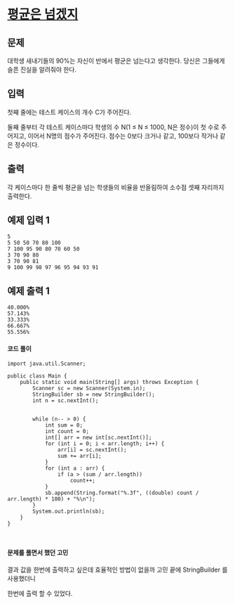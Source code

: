 # [평균은 넘겠지](https://www.acmicpc.net/problem/4344)



## 문제

대학생 새내기들의 90%는 자신이 반에서 평균은 넘는다고 생각한다. 당신은 그들에게 슬픈 진실을 알려줘야 한다.

## 입력

첫째 줄에는 테스트 케이스의 개수 C가 주어진다.

둘째 줄부터 각 테스트 케이스마다 학생의 수 N(1 ≤ N ≤ 1000, N은 정수)이 첫 수로 주어지고, 이어서 N명의 점수가 주어진다. 점수는 0보다 크거나 같고, 100보다 작거나 같은 정수이다.

## 출력

각 케이스마다 한 줄씩 평균을 넘는 학생들의 비율을 반올림하여 소수점 셋째 자리까지 출력한다.



## 예제 입력 1 

```
5
5 50 50 70 80 100
7 100 95 90 80 70 60 50
3 70 90 80
3 70 90 81
9 100 99 98 97 96 95 94 93 91
```



## 예제 출력 1

```
40.000%
57.143%
33.333%
66.667%
55.556%
```











#### 코드 풀이

```
import java.util.Scanner;

public class Main {
    public static void main(String[] args) throws Exception {
        Scanner sc = new Scanner(System.in);
        StringBuilder sb = new StringBuilder();
        int n = sc.nextInt();


        while (n-- > 0) {
            int sum = 0;
            int count = 0;
            int[] arr = new int[sc.nextInt()];
            for (int i = 0; i < arr.length; i++) {
                arr[i] = sc.nextInt();
                sum += arr[i];
            }
            for (int a : arr) {
                if (a > (sum / arr.length))
                    count++;
            }
            sb.append(String.format("%.3f", ((double) count / arr.length) * 100) + "%\n");
        }
        System.out.println(sb);
    }
}



```



#### 문제를 풀면서 했던 고민 

결과 값을 한번에 출력하고 싶은데 효율적인 방법이 없을까 고민 끝에  StringBuilder 를 사용했더니

한번에 출력 할 수 있었다. 

